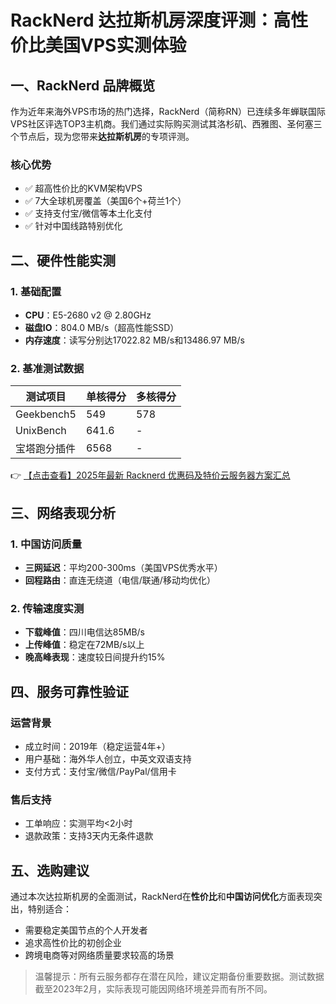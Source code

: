 # RackNerd 达拉斯机房深度评测：高性价比美国VPS实测体验

## 一、RackNerd 品牌概览

作为近年来海外VPS市场的热门选择，RackNerd（简称RN）已连续多年蝉联国际VPS社区评选TOP3主机商。我们通过实际购买测试其洛杉矶、西雅图、圣何塞三个节点后，现为您带来**达拉斯机房**的专项评测。

### 核心优势
- ✅ 超高性价比的KVM架构VPS
- ✅ 7大全球机房覆盖（美国6个+荷兰1个）
- ✅ 支持支付宝/微信等本土化支付
- ✅ 针对中国线路特别优化

## 二、硬件性能实测

### 1. 基础配置
- **CPU**：E5-2680 v2 @ 2.80GHz
- **磁盘IO**：804.0 MB/s（超高性能SSD）
- **内存速度**：读写分别达17022.82 MB/s和13486.97 MB/s

### 2. 基准测试数据
| 测试项目       | 单核得分 | 多核得分 |
|----------------|----------|----------|
| Geekbench5     | 549      | 578      |
| UnixBench      | 641.6    | -        |
| 宝塔跑分插件   | 6568     | -        |

👉 [【点击查看】2025年最新 Racknerd 优惠码及特价云服务器方案汇总](https://bit.ly/Rack_Nerd)

## 三、网络表现分析

### 1. 中国访问质量
- **三网延迟**：平均200-300ms（美国VPS优秀水平）
- **回程路由**：直连无绕道（电信/联通/移动均优化）

### 2. 传输速度实测
- **下载峰值**：四川电信达85MB/s
- **上传峰值**：稳定在72MB/s以上
- **晚高峰表现**：速度较日间提升约15%

## 四、服务可靠性验证

### 运营背景
- 成立时间：2019年（稳定运营4年+）
- 用户基础：海外华人创立，中英文双语支持
- 支付方式：支付宝/微信/PayPal/信用卡

### 售后支持
- 工单响应：实测平均<2小时
- 退款政策：支持3天内无条件退款

## 五、选购建议

通过本次达拉斯机房的全面测试，RackNerd在**性价比**和**中国访问优化**方面表现突出，特别适合：
- 需要稳定美国节点的个人开发者
- 追求高性价比的初创企业
- 跨境电商等对网络质量要求较高的场景

> 温馨提示：所有云服务都存在潜在风险，建议定期备份重要数据。测试数据截至2023年2月，实际表现可能因网络环境差异而有所不同。